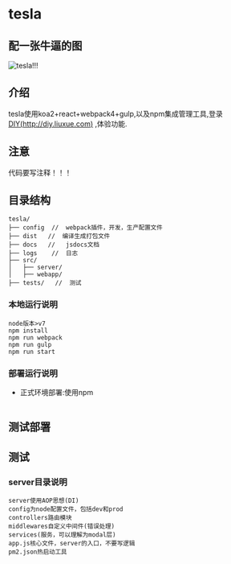 # tesla

## 配一张牛逼的图

![tesla!!!](https://o4j9g80u3.qnssl.com/public/assets/images/tesla.png)

## 介绍

tesla使用koa2+react+webpack4+gulp,以及npm集成管理工具,登录 [DIY(http://diy.liuxue.com)](http://diy.liuxue.com) ,体验功能.

## 注意

代码要写注释！！！

## 目录结构

```
tesla/
├── config  //  webpack插件，开发，生产配置文件
├── dist   //  编译生成打包文件
├── docs   //   jsdocs文档
├── logs    //  日志
├── src/
│   ├── server/
│   ├── webapp/
├── tests/   //  测试
```

### 本地运行说明

```
node版本>v7
npm install
npm run webpack
npm run gulp
npm run start
```

### 部署运行说明

* 正式环境部署:使用npm

```

```


## 测试部署

## 测试

### server目录说明

```
server使用AOP思想(DI)
config为node配置文件，包括dev和prod
controllers路由模块
middlewares自定义中间件(错误处理)
services(服务，可以理解为modal层)
app.js核心文件，server的入口，不要写逻辑
pm2.json热启动工具
```